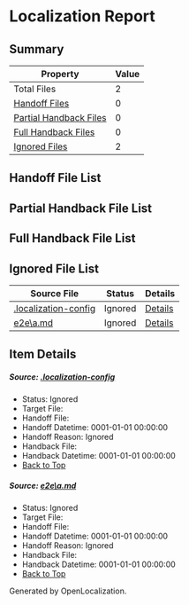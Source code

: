# <a name='report-top'></a> Localization Report

## Summary
 Property | Value 
 -------- | ----- 
 Total Files | 2
[ Handoff Files ](#handoff-list)| 0
[ Partial Handback Files ](#partial-handback-list)| 0
[ Full Handback Files ](#full-handback-list)| 0
[ Ignored Files ](#ignored-list)| 2

## <a name='handoff-list'></a> Handoff File List

## <a name='partial-handback-list'></a> Partial Handback File List

## <a name='handback-list'></a> Full Handback File List

## <a name='ignored-list'></a> Ignored File List
 Source File | Status | Details 
 ----------- | ------ | ------- 
 [.localization-config](https://github.com/OpenLocalizationTest/oltest/blob/b1d18acdcab9ce206b4def5380c14e2b07490951/.localization-config) | Ignored | [Details](#048a0e657b81f2e30d1cbef1ba533f0de3ca11c40)
 [e2e\a.md](https://github.com/OpenLocalizationTest/oltest/blob/b1d18acdcab9ce206b4def5380c14e2b07490951/e2e/a.md) | Ignored | [Details](#4d07fc793271a31ac1198d6e3c06e5582f1e23511)

## Item Details
##### <a name='048a0e657b81f2e30d1cbef1ba533f0de3ca11c40'></a> Source: [.localization-config](https://github.com/OpenLocalizationTest/oltest/blob/b1d18acdcab9ce206b4def5380c14e2b07490951/.localization-config)
* Status: Ignored
* Target File: 
* Handoff File: 
* Handoff Datetime: 0001-01-01 00:00:00
* Handoff Reason: Ignored
* Handback File: 
* Handback Datetime: 0001-01-01 00:00:00
* [Back to Top](#report-top)

##### <a name='4d07fc793271a31ac1198d6e3c06e5582f1e23511'></a> Source: [e2e\a.md](https://github.com/OpenLocalizationTest/oltest/blob/b1d18acdcab9ce206b4def5380c14e2b07490951/e2e/a.md)
* Status: Ignored
* Target File: 
* Handoff File: 
* Handoff Datetime: 0001-01-01 00:00:00
* Handoff Reason: Ignored
* Handback File: 
* Handback Datetime: 0001-01-01 00:00:00
* [Back to Top](#report-top)


Generated by OpenLocalization.

